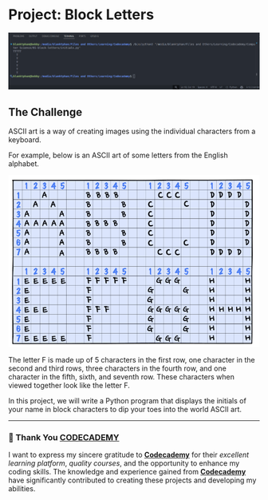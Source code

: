 # Project: Block Letters

![alt text](image-1.png)

## The Challenge

ASCII art is a way of creating images using the individual characters from a keyboard.

For example, below is an ASCII art of some letters from the English alphabet.

![alt text](image.png)

The letter F is made up of 5 characters in the first row, one character in the second and third rows, three characters in the fourth row, and one character in the fifth, sixth, and seventh row. These characters when viewed together look like the letter F.


In this project, we will write a Python program that displays the initials of your name in block characters to dip your toes into the world ASCII art.

---

### 🙏 Thank You [CODECADEMY](http://www.codecademy.com/)

I want to express my sincere gratitude to [**Codecademy**](http://www.codecademy.com/) for their *excellent learning platform*, *quality courses*, and the opportunity to enhance my coding skills. The knowledge and experience gained from [**Codecademy**](http://www.codecademy.com/) have significantly contributed to creating these projects and developing my abilities.